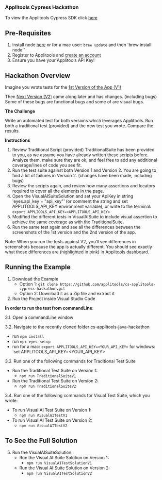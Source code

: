### Applitools Cypress Hackathon
To view the Applitools Cypress SDK click [here](https://www.npmjs.com/package/@applitools/eyes-cypress)
## Pre-Requisites
1.  Install node [here](https://nodejs.org/en/) or for a mac user: `brew update` and then `brew install node``
2.  Register to Applitools and [create an account](https://auth.applitools.com/users/register)
3.  Ensure you have your Applitools API Key!

## Hackathon Overview
Imagine you wrote tests for the [1st Version of the App (V1)](https://demo.applitools.com/hackathon.html)

Then [Next Version (V2)](https://demo.applitools.com/hackathonV2.html) came along later and has changes. (including bugs) Some of these bugs are functional bugs and some of are visual bugs. 

**The Challenge**

Write an automated test for both versions which leverages Applitools. Run both a traditional test (provided) and the new test you wrote. Compare the results.

**Instructions**

1.  Review Traditional Script (provided) TraditionalSuite has been provided to you, as we assume you have already written these scripts before. Analyze them, make sure they are ok, and feel free to add any additional coverage/lines of code you see fit.
2.  Run the test suite against both Version 1 and Version 2. You are going to find a lot of failures in Version 2. (changes have been made, including bugs)
3.  Review the scripts again, and review how many assertions and locators required to cover all the elements in the page.
4.  Open the VisualAISuiteSolution and set your ApiKey in string 'eyes.api_key = "api_key"' (or comment the string and set APPLITOOLS_API_KEY environment variable), or write to the terminal: `export APPLIOOLS_API_KEY=<APPLITOOLS_API_KEY>`
5.  Modified the different tests in VisualAISuite to include visual assertion to achieve the same coverage as with the TraditionalSuite.
6.  Run the same test again and see all the differences between the screenshots of the 1st version and the 2nd version of the app.

Note: When you run the tests against V2, you’ll see differences in screenshots because the app is actually different. You should see exactly what those differences are (highlighted in pink) in Applitools dashboard.

## Running the Example

1.  Download the Example
    -  Option 1:  `git clone https://github.com/applitools/cs-applitools-cypress-hackathon.git`
    -  Option 2:  Download it as a Zip file and extract it
2.  Run the Project inside Visual Studio Code

**In order to run the test from commandLine:**

3.1.  Open a commandLine window

3.2.  Navigate to the recently cloned folder cs-applitools-java-hackathon
-  run `npm install`
- run `npx eyes-setup`
- run for a mac: `export APPLITOOLS_API_KEY=<YOUR_API_KEY>` for windows: `set APPLITOOLS_API_KEY=<YOUR_API_KEY>
  
3.3.  Run one of the following commands for Traditional Test Suite
-  Run the Traditional Test Suite on Version 1: 
    -  `npm run TraditionalSuiteV1`
 -  Run the Traditional Test Suite on Version 2:
    -  `npm run TraditionalSuiteV2`
    
3.4.  Run one of the following commands for Visual Test Suite, which you wrote:
- To run Visual AI Test Suite on Version 1:
    - `npm run VisualAITestV1`
- To run Visual AI Test Suite on Version 2:
    - `npm run VisualAITestV2`

## To See the Full Solution

5. Run the VisualAISuiteSolution:
    - Run the Visual AI Suite Solution on Version 1: 
       - `npm run VisualAITestSolutionV1`
    -  Run the Visual AI Suite Solution on Version 2:
       -  `npm run VisualAITestSolutionV2`


